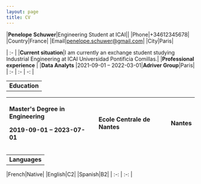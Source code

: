 ```yaml
---
layout: page
title: CV
---
```

|**Penelope**  **Schuwer**|Engineering Student at ICAI||
|Phone|+34612345678|
|Country|France|
|Email|penelope.schuwer@gmail.com|
|City|Paris|

| :- |
|**Current situation**|I am currently an exchange student studying Industrial Engineering at ICAI Universidad Pontificia Comillas.|
|**Professional experience** |
|**Data Analyts** |2021-09-01 – 2022-03-01|**Adriver Group**|Paris|
| :- | :- | -: |

||
| :- |
|**Education**|

|<p>**Master's Degree in Engineering**</p><p>2019-09-01 – 2023-07-01</p>|<p>**Ecole Centrale de Nantes**</p><p></p>|Nantes|
| :- | :- | -: |

||
| :- |
|**Languages**|

|French|Native|
|English|C2|
|Spanish|B2|
| :-: | :-: |

||
| :- |



